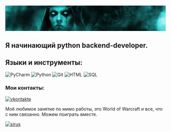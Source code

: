 ![Header](https://github.com/acolyte-py/acolyte-py/blob/main/assets/123123v1.png?raw=true)

## Я начинающий python backend-developer. 

## Языки и инструменты:
![PyCharm](https://img.shields.io/badge/PyCharm-145a5a?style=for-the-badge&logo=PyCharm&logoColor=000000)
![Python](https://img.shields.io/badge/Python-145a5a?style=for-the-badge&logo=Python&logoColor=fffc00)
![Git](https://img.shields.io/badge/Git-145a5a?style=for-the-badge&logo=Git&logoColor=c34f0f)
![HTML](https://img.shields.io/badge/HTML-145a5a?style=for-the-badge&logo=html&logoColor=000000)
![SQL](https://img.shields.io/badge/SQL-145a5a?style=for-the-badge&logo=mysql&logoColor=09fbf8)


### Мои контакты:
[![vkontakte](https://img.shields.io/badge/vkontakte-145a5a?style=for-the-badge&logo=VK&logoColor=0079f5)](https://vk.com/id706965648)

Моё любимое занятие по мимо работы, это World of Warcraft и все, что с ним связанно. Можем поиграть вместе.

[![sirus](https://img.shields.io/badge/sirus-145a5a?style=for-the-badge&logo=sirus&logoColor=0079f5)](https://sirus.su/#/)
